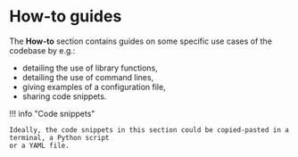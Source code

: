 # How-to guides

The **How-to** section contains guides on some specific use cases of the codebase by e.g.:

- detailing the use of library functions,
- detailing the use of command lines,
- giving examples of a configuration file,
- sharing code snippets.

!!! info "Code snippets"

    Ideally, the code snippets in this section could be copied-pasted in a terminal, a Python script
    or a YAML file.
